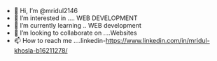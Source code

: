 - 👋 Hi, I’m @mridul2146
- 👀 I’m interested in .... WEB DEVELOPMENT
- 🌱 I’m currently learning .. WEB development
- 💞️ I’m looking to collaborate on ....Websites
- 📫 How to reach me ....linkedin-https://www.linkedin.com/in/mridul-khosla-b16211278/

<!---
mridul2146/mridul2146 is a ✨ special ✨ repository because its `README.md` (this file) appears on your GitHub profile.
You can click the Preview link to take a look at your changes.
--->
